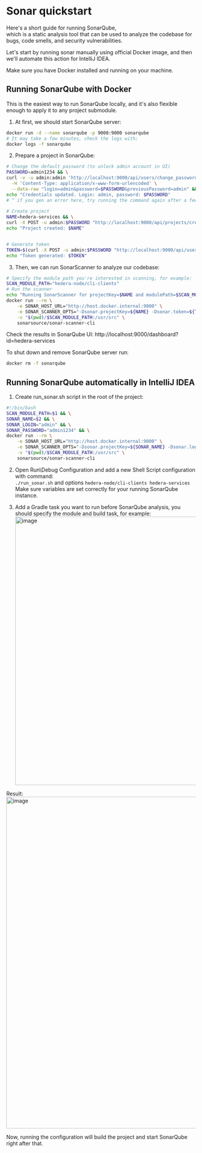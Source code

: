 # Sonar quickstart

Here's a short guide for running SonarQube,  
which is a static analysis tool that can be used to analyze the codebase for bugs, code smells, and security vulnerabilities.

Let's start by running sonar manually using official Docker image, and then we'll automate this action for IntelliJ IDEA.

Make sure you have Docker installed and running on your machine.

## Running SonarQube with Docker

This is the easiest way to run SonarQube locally, and it's also flexible enough to apply it to any project submodule.

1. At first, we should start SonarQube server:

```bash
docker run -d --name sonarqube -p 9000:9000 sonarqube
# It may take a few minutes, check the logs with:
docker logs -f sonarqube
```

2. Prepare a project in SonarQube:

```bash
# Change the default password (to unlock admin account in UI)
PASSWORD=admin1234 && \
curl -v -u admin:admin 'http://localhost:9000/api/users/change_password' \
  -H 'Content-Type: application/x-www-form-urlencoded' \
  --data-raw "login=admin&password=$PASSWORD&previousPassword=admin" && \
echo "Credentials updated. Login: admin, password: $PASSWORD"
# ^ if you gen an error here, try running the command again after a few seconds, SonarQube might not be ready yet
  
# Create project
NAME=hedera-services && \
curl -X POST -u admin:$PASSWORD "http://localhost:9000/api/projects/create?name=$NAME&project=$NAME" && \
echo "Project created: $NAME"


# Generate token
TOKEN=$(curl -X POST -u admin:$PASSWORD "http://localhost:9000/api/user_tokens/generate?name=$NAME" | jq -r '.token') && \
echo "Token generated: $TOKEN"
```

3. Then, we can run SonarScanner to analyze our codebase:  

```bash
# Specify the module path you're interested in scanning, for example:
SCAN_MODULE_PATH="hedera-node/cli-clients"
# Run the scanner
echo "Running SonarScanner for projectKey=$NAME and modulePath=$SCAN_MODULE_PATH, token=$TOKEN" && \
docker run --rm \
    -e SONAR_HOST_URL="http://host.docker.internal:9000" \
    -e SONAR_SCANNER_OPTS="-Dsonar.projectKey=${NAME} -Dsonar.token=${TOKEN} -Dsonar.java.binaries=build/classes/java/main" \
    -v "$(pwd)/$SCAN_MODULE_PATH:/usr/src" \
    sonarsource/sonar-scanner-cli
```

Check the results in SonarQube UI: http://localhost:9000/dashboard?id=hedera-services

To shut down and remove SonarQube server run:

```bash
docker rm -f sonarqube
```

## Running SonarQube automatically in IntelliJ IDEA

1. Create run_sonar.sh script in the root of the project:

```bash
#!/bin/bash
SCAN_MODULE_PATH=$1 && \
SONAR_NAME=$2 && \
SONAR_LOGIN="admin" && \
SONAR_PASSWORD="admin1234" && \
docker run --rm \
    -e SONAR_HOST_URL="http://host.docker.internal:9000" \
    -e SONAR_SCANNER_OPTS="-Dsonar.projectKey=${SONAR_NAME} -Dsonar.login=${SONAR_LOGIN} -Dsonar.password=${SONAR_PASSWORD} -Dsonar.java.binaries=build/classes/java/main" \
    -v "$(pwd)/$SCAN_MODULE_PATH:/usr/src" \
    sonarsource/sonar-scanner-cli
```
2. Open Run\Debug Configuration and add a new Shell Script configuration with command:  
`./run_sonar.sh` and options `hedera-node/cli-clients hedera-services`  
Make sure variables are set correctly for your running SonarQube instance.

3. Add a Gradle task you want to run before SonarQube analysis, you should specify the module and build task, for example:
   <img width="713" alt="image" src="https://github.com/hashgraph/hedera-services/assets/22843881/d79d7e2a-9d10-4017-a130-24c19ca9c08f">

Result:
<img width="881" alt="image" src="https://github.com/hashgraph/hedera-services/assets/22843881/5443e993-e056-4509-9a2d-1c8d2ee17b6e">

Now, running the configuration will build the project and start SonarQube right after that.




